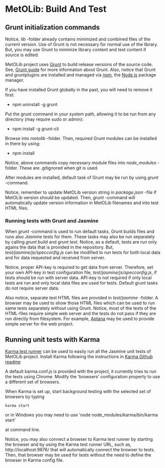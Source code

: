 MetOLib: Build And Test
=======================

Grunt initialization commands
-----------------------------

Notice, *lib* -folder already contains minimized and combined files of the current version.
Use of Grunt is not necessary for normal use of the library.
But, you may use Grunt to minimize library content and test content if source is edited.

MetOLib project uses [Grunt](http://gruntjs.com) to build release versions of the source code. 
See, [Grunt guide](http://gruntjs.com/getting-started) for more information about Grunt.
Also, notice that Grunt and gruntplugins are installed and managed via [npm](https://npmjs.org/), 
the [Node.js](http://nodejs.org/) package manager.

If you have installed Grunt globally in the past, you will need to remove it first:
* npm uninstall -g grunt

Put the grunt command in your system path, allowing it to be run from any directory (may require sudo or admin):
* npm install -g grunt-cli

Browse into *metolib* -folder. Then, required Grunt modules can be installed in there by using:
* npm install

Notice, above commands copy necessary module files into *node_modules* -folder. These are .gitignored when git is used.

After modules are installed, default task of Grunt may be run by using *grunt* -command.

Notice, remember to update MetOLib version string in *package.json* -file if MetOLib version should be updated. 
Then, *grunt* -command will automatically update version information in MetOLib filenames and into test HTML files.

### Running tests with Grunt and Jasmine

When *grunt* -command is used to run default tasks, Grunt builds files and runs also *Jasmine* tests for them. 
These tasks may also be run separately by calling *grunt build* and *grunt test*. Notice, as a default, tests 
are run only agains the data that is provided in the repository. But, *test/jasmine/js/specconfig.js* can be 
modified to run tests for both local data and for data requested and received from server.

Notice, proper API-key is required to get data from server. Therefore, set your own API-key in test configuration 
file, *test/jasmine/js/specconfig.js*, if tests should be run with server data. API-key is not required if only 
local tests are run and only local data files are used for tests. Default grunt tasks do not require server data.

Also notice, separate test HTML files are provided in *test/jasmine* -folder. A browser may be used to show 
those HTML files which can be used to run same tests separately without using Grunt. Notice, most of the tests of 
the HTML-files require simple web server and the tests do not pass if they are run directly from filesystem. 
For example, [Aptana](http://www.aptana.com/) may be used to provide simple server for the web project.

Running unit tests with Karma
-----------------------------

[Karma test runner](http://karma-runner.github.io) can be used to easily run all the Jasmine unit tests of MetOLib project.
Install Karma following the instructions in [Karma Github readme](https://github.com/karma-runner/karma)

A default karma.conf.js is provided with the project, it currently tries to run the tests using Chrome.
Modify the 'browsers' configuration property to use a different set of browsers.

When Karma is set up, start background testing with the selected set of browsers by typing

`karma start`

or in Windows you may need to use 'node node_modules/karma/bin/karma start'

at command line.

Notice, you may also connect a browser to Karma test runner by starting the browser and by using the Karma test runner URL,
such as, http://localhost:9876/ that will automatically connect the browser to tests. Then, that browser may be used for tests
without the need to define the browser in Karma config file.
